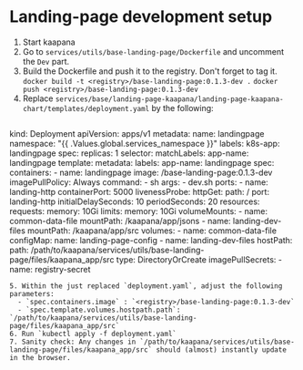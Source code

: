 
# Landing-page development setup

1. Start kaapana
2. Go to `services/utils/base-landing-page/Dockerfile` and uncomment the `Dev` part.
3. Build the Dockerfile and push it to the registry. Don't forget to tag it.
   `docker build -t <registry>/base-landing-page:0.1.3-dev .`
   `docker push <registry>/base-landing-page:0.1.3-dev`
4. Replace `services/base/landing-page-kaapana/landing-page-kaapana-chart/templates/deployment.yaml` by the following:
   ```
kind: Deployment
apiVersion: apps/v1
metadata:
  name: landingpage
  namespace: "{{ .Values.global.services_namespace }}"
  labels:
    k8s-app: landingpage
spec:
  replicas: 1
  selector:
    matchLabels:
      app-name: landingpage
  template:
    metadata:
      labels:
        app-name: landingpage
    spec:
      containers:
      - name: landingpage
        image: <registry>/base-landing-page:0.1.3-dev
        imagePullPolicy: Always
        command:
        - sh
        args:
        - dev.sh
        ports:
        - name: landing-http
          containerPort: 5000
        livenessProbe:
          httpGet:
            path: /
            port: landing-http
          initialDelaySeconds: 10
          periodSeconds: 20
        resources:
          requests:
            memory: 10Gi
          limits:
            memory: 10Gi
        volumeMounts:
          - name: common-data-file
            mountPath: /kaapana/app/jsons
          - name: landing-dev-files
            mountPath: /kaapana/app/src
      volumes:
      - name: common-data-file
        configMap:
          name: landing-page-config
      - name: landing-dev-files
        hostPath:
          path: /path/to/kaapana/services/utils/base-landing-page/files/kaapana_app/src
          type: DirectoryOrCreate
      imagePullSecrets:
      - name: registry-secret
```
5. Within the just replaced `deployment.yaml`, adjust the following parameters:
  - `spec.containers.image` : `<registry>/base-landing-page:0.1.3-dev`
  - `spec.template.volumes.hostpath.path`:  `/path/to/kaapana/services/utils/base-landing-page/files/kaapana_app/src`
6. Run `kubectl apply -f deployment.yaml`
7. Sanity check: Any changes in `/path/to/kaapana/services/utils/base-landing-page/files/kaapana_app/src` should (almost) instantly update in the browser.


